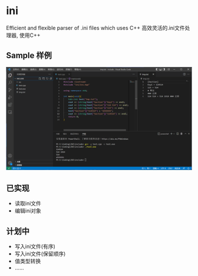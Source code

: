 # ini
Efficient and flexible parser of .ini files which uses C++
高效灵活的.ini文件处理器, 使用C++
## Sample 样例
![img](/doc/image/sample-0.png "Sample")
## 已实现
- 读取ini文件
- 编辑ini对象
## 计划中
- 写入ini文件(有序)
- 写入ini文件(保留顺序)
- 值类型转换
- ......
